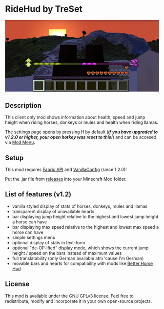 # RideHud by TreSet

![Display of default HUD settings](https://github.com/Tre5et/ridehud/blob/1.18/banner.png?raw=true "Display of default HUD settings")

## Description

This client only mod shows information about health, speed and jump height when riding horses, donkeys or mules and health when riding llamas.

The settings page opens by pressing H by default (_**if you have upgraded to v1.2.0 or higher, your open hotkey was reset to this!**_) and can be accesed via [Mod Menu](https://www.curseforge.com/minecraft/mc-mods/modmenu).

## Setup

This mod requires [Fabric API](https://www.curseforge.com/minecraft/mc-mods/fabric-api) and [VanillaConfig](https://www.curseforge.com/minecraft/mc-mods/vanillaconfig) (since 1.2.0)!

Put the .jar file from [releases](https://github.com/Tre5et/ridehud/releases) into your Minecraft Mod folder.

## List of features (v1.2)

- vanilla styled display of stats of horses, donkeys, mules and llamas
- transparent display of unavailable hearts
- bar displaying jump height relative to the highest and lowest jump height a horse can have
- bar displaying max speed relative to the highest and lowest max speed a horse can have
- simple settings menu
- optional display of stats in text-form
- optional "de-OP-ified" display mode, which shows the current jump height / speed on the bars instead of maximum values
- full translatability (only German available atm 'cause I'm German)
- movable bars and hearts for compatibility with mods like [Better Horse Hud](https://www.curseforge.com/minecraft/mc-mods/better-horse-hud).

## License

This mod is available under the GNU GPLv3 license. Feel free to redistribute, modify and incorporate it in your own open-source projects.
